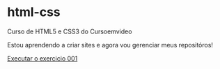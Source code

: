 # html-css
 Curso de HTML5 e CSS3  do Cursoemvideo

 Estou aprendendo a criar sites e agora vou gerenciar meus repositóros!

<a href="https://rennan-coelho.github.io/html-css/Exercicios/ex001/index.html">Executar o exercicio 001</a>
